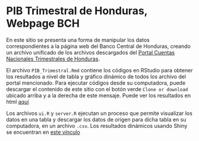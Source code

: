 # PIB Trimestral de Honduras, Webpage BCH

En este sitio se presenta una forma de manipular los datos correspondientes a la p&#225;gina web del Banco Central de Honduras, creando un archivo unificado de los archivos descargados del [Portal Cuentas Nacionales Trimestrales de Honduras](https://see.bch.hn/portalPIBT/Login.aspx?ReturnUrl=%2fportalPIBT%2f).

El archivo `PIB_Trimestral.Rmd` contiene los c&#243;digos en RStudio para obtener los resultados a nivel de tabla y gr&#225;fico din&#225;mico de todos los archivo del portal mencionado. Para ejecutar c&#243;digos desde su computadora, puede descargar el contenido de este sitio con el bot&#243;n verde `Clone or download` ubicado arriba y a la derecha de este mensaje. Puede ver los resultados en html [aqu&#237;](https://rpubs.com/ElvisCasco/PIB_Trimestral)

Los archivos `ui.R` y `server.R` ejecutan un proceso que permite visualizar los datos en una tabla y descargar los datos de origen para dicha tabla en su computadora, en un archivo `.csv`. Los resultados din&#225;micos usando Shiny se encuentran en [este v&#237;nculo](https://elviscasco.shinyapps.io/57085d90cb0a4e098d188fbc742d8e05/)
